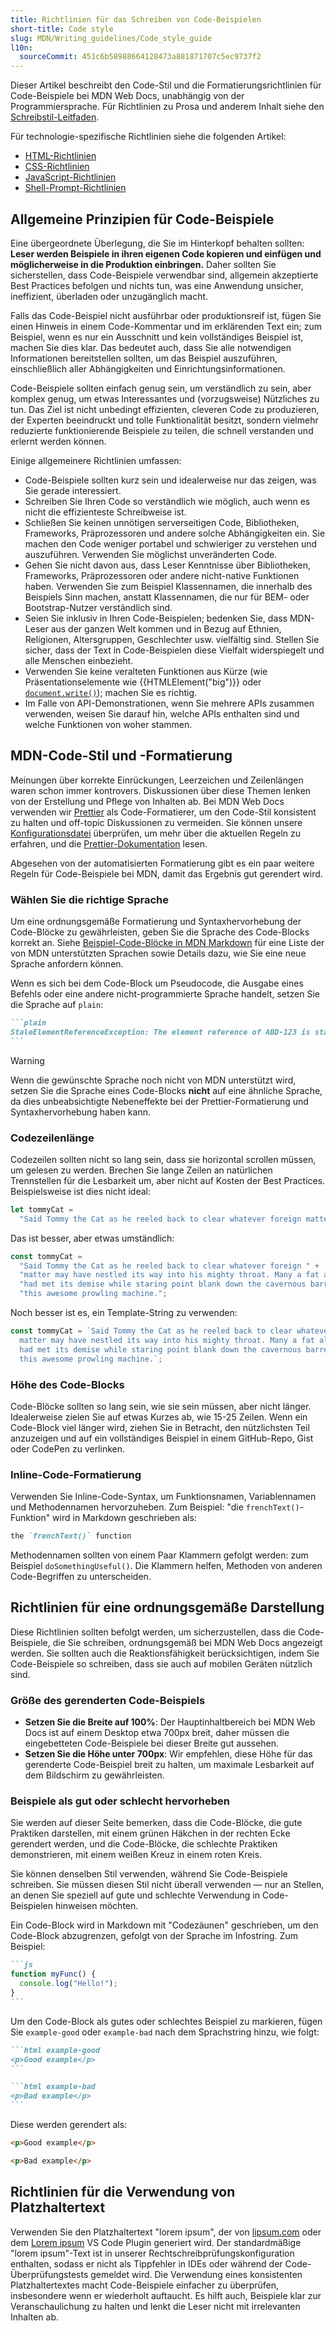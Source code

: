 ```yaml
---
title: Richtlinien für das Schreiben von Code-Beispielen
short-title: Code style
slug: MDN/Writing_guidelines/Code_style_guide
l10n:
  sourceCommit: 451c6b58988664128473a881871707c5ec9737f2
---
```


Dieser Artikel beschreibt den Code-Stil und die Formatierungsrichtlinien für Code-Beispiele bei MDN Web Docs, unabhängig von der Programmiersprache. Für Richtlinien zu Prosa und anderem Inhalt siehe den [Schreibstil-Leitfaden](/de/docs/MDN/Writing_guidelines/Writing_style_guide#code_examples).

Für technologie-spezifische Richtlinien siehe die folgenden Artikel:

- [HTML-Richtlinien](/de/docs/MDN/Writing_guidelines/Code_style_guide/HTML)
- [CSS-Richtlinien](/de/docs/MDN/Writing_guidelines/Code_style_guide/CSS)
- [JavaScript-Richtlinien](/de/docs/MDN/Writing_guidelines/Code_style_guide/JavaScript)
- [Shell-Prompt-Richtlinien](/de/docs/MDN/Writing_guidelines/Code_style_guide/Shell)

## Allgemeine Prinzipien für Code-Beispiele

Eine übergeordnete Überlegung, die Sie im Hinterkopf behalten sollten: **Leser werden Beispiele in ihren eigenen Code kopieren und einfügen und möglicherweise in die Produktion einbringen.** Daher sollten Sie sicherstellen, dass Code-Beispiele verwendbar sind, allgemein akzeptierte Best Practices befolgen und nichts tun, was eine Anwendung unsicher, ineffizient, überladen oder unzugänglich macht.

Falls das Code-Beispiel nicht ausführbar oder produktionsreif ist, fügen Sie einen Hinweis in einem Code-Kommentar und im erklärenden Text ein; zum Beispiel, wenn es nur ein Ausschnitt und kein vollständiges Beispiel ist, machen Sie dies klar. Das bedeutet auch, dass Sie alle notwendigen Informationen bereitstellen sollten, um das Beispiel auszuführen, einschließlich aller Abhängigkeiten und Einrichtungsinformationen.

Code-Beispiele sollten einfach genug sein, um verständlich zu sein, aber komplex genug, um etwas Interessantes und (vorzugsweise) Nützliches zu tun. Das Ziel ist nicht unbedingt effizienten, cleveren Code zu produzieren, der Experten beeindruckt und tolle Funktionalität besitzt, sondern vielmehr reduzierte funktionierende Beispiele zu teilen, die schnell verstanden und erlernt werden können.

Einige allgemeinere Richtlinien umfassen:

- Code-Beispiele sollten kurz sein und idealerweise nur das zeigen, was Sie gerade interessiert.
- Schreiben Sie Ihren Code so verständlich wie möglich, auch wenn es nicht die effizienteste Schreibweise ist.
- Schließen Sie keinen unnötigen serverseitigen Code, Bibliotheken, Frameworks, Präprozessoren und andere solche Abhängigkeiten ein. Sie machen den Code weniger portabel und schwieriger zu verstehen und auszuführen. Verwenden Sie möglichst unveränderten Code.
- Gehen Sie nicht davon aus, dass Leser Kenntnisse über Bibliotheken, Frameworks, Präprozessoren oder andere nicht-native Funktionen haben. Verwenden Sie zum Beispiel Klassennamen, die innerhalb des Beispiels Sinn machen, anstatt Klassennamen, die nur für BEM- oder Bootstrap-Nutzer verständlich sind.
- Seien Sie inklusiv in Ihren Code-Beispielen; bedenken Sie, dass MDN-Leser aus der ganzen Welt kommen und in Bezug auf Ethnien, Religionen, Altersgruppen, Geschlechter usw. vielfältig sind. Stellen Sie sicher, dass der Text in Code-Beispielen diese Vielfalt widerspiegelt und alle Menschen einbezieht.
- Verwenden Sie keine veralteten Funktionen aus Kürze (wie Präsentationselemente wie {{HTMLElement("big")}} oder [`document.write()`](/de/docs/Web/API/Document/write)); machen Sie es richtig.
- Im Falle von API-Demonstrationen, wenn Sie mehrere APIs zusammen verwenden, weisen Sie darauf hin, welche APIs enthalten sind und welche Funktionen von woher stammen.

## MDN-Code-Stil und -Formatierung

Meinungen über korrekte Einrückungen, Leerzeichen und Zeilenlängen waren schon immer kontrovers. Diskussionen über diese Themen lenken von der Erstellung und Pflege von Inhalten ab. Bei MDN Web Docs verwenden wir [Prettier](https://prettier.io/) als Code-Formatierer, um den Code-Stil konsistent zu halten und off-topic Diskussionen zu vermeiden. Sie können unsere [Konfigurationsdatei](https://github.com/mdn/content/blob/main/.prettierrc.json) überprüfen, um mehr über die aktuellen Regeln zu erfahren, und die [Prettier-Dokumentation](https://prettier.io/docs/index.html) lesen.

Abgesehen von der automatisierten Formatierung gibt es ein paar weitere Regeln für Code-Beispiele bei MDN, damit das Ergebnis gut gerendert wird.

### Wählen Sie die richtige Sprache

Um eine ordnungsgemäße Formatierung und Syntaxhervorhebung der Code-Blöcke zu gewährleisten, geben Sie die Sprache des Code-Blocks korrekt an. Siehe [Beispiel-Code-Blöcke in MDN Markdown](/de/docs/MDN/Writing_guidelines/Howto/Markdown_in_MDN#example_code_blocks) für eine Liste der von MDN unterstützten Sprachen sowie Details dazu, wie Sie eine neue Sprache anfordern können.

Wenn es sich bei dem Code-Block um Pseudocode, die Ausgabe eines Befehls oder eine andere nicht-programmierte Sprache handelt, setzen Sie die Sprache auf `plain`:

````md
```plain
StaleElementReferenceException: The element reference of ABD-123 is stale…
```
````

> [!WARNING]
> Wenn die gewünschte Sprache noch nicht von MDN unterstützt wird, setzen Sie die Sprache eines Code-Blocks **nicht** auf eine ähnliche Sprache, da dies unbeabsichtigte Nebeneffekte bei der Prettier-Formatierung und Syntaxhervorhebung haben kann.

### Codezeilenlänge

Codezeilen sollten nicht so lang sein, dass sie horizontal scrollen müssen, um gelesen zu werden. Brechen Sie lange Zeilen an natürlichen Trennstellen für die Lesbarkeit um, aber nicht auf Kosten der Best Practices. Beispielsweise ist dies nicht ideal:

```js example-bad
let tommyCat =
  "Said Tommy the Cat as he reeled back to clear whatever foreign matter may have nestled its way into his mighty throat. Many a fat alley rat had met its demise while staring point blank down the cavernous barrel of this awesome prowling machine.";
```

Das ist besser, aber etwas umständlich:

```js
const tommyCat =
  "Said Tommy the Cat as he reeled back to clear whatever foreign " +
  "matter may have nestled its way into his mighty throat. Many a fat alley rat " +
  "had met its demise while staring point blank down the cavernous barrel of " +
  "this awesome prowling machine.";
```

Noch besser ist es, ein Template-String zu verwenden:

```js example-good
const tommyCat = `Said Tommy the Cat as he reeled back to clear whatever foreign
  matter may have nestled its way into his mighty throat. Many a fat alley rat
  had met its demise while staring point blank down the cavernous barrel of
  this awesome prowling machine.`;
```

### Höhe des Code-Blocks

Code-Blöcke sollten so lang sein, wie sie sein müssen, aber nicht länger. Idealerweise zielen Sie auf etwas Kurzes ab, wie 15-25 Zeilen. Wenn ein Code-Block viel länger wird, ziehen Sie in Betracht, den nützlichsten Teil anzuzeigen und auf ein vollständiges Beispiel in einem GitHub-Repo, Gist oder CodePen zu verlinken.

### Inline-Code-Formatierung

Verwenden Sie Inline-Code-Syntax, um Funktionsnamen, Variablennamen und Methodennamen hervorzuheben. Zum Beispiel: "die `frenchText()`-Funktion" wird in Markdown geschrieben als:

```md
the `frenchText()` function
```

Methodennamen sollten von einem Paar Klammern gefolgt werden: zum Beispiel `doSomethingUseful()`. Die Klammern helfen, Methoden von anderen Code-Begriffen zu unterscheiden.

## Richtlinien für eine ordnungsgemäße Darstellung

Diese Richtlinien sollten befolgt werden, um sicherzustellen, dass die Code-Beispiele, die Sie schreiben, ordnungsgemäß bei MDN Web Docs angezeigt werden. Sie sollten auch die Reaktionsfähigkeit berücksichtigen, indem Sie Code-Beispiele so schreiben, dass sie auch auf mobilen Geräten nützlich sind.

### Größe des gerenderten Code-Beispiels

- **Setzen Sie die Breite auf 100%**: Der Hauptinhaltbereich bei MDN Web Docs ist auf einem Desktop etwa 700px breit, daher müssen die eingebetteten Code-Beispiele bei dieser Breite gut aussehen.
- **Setzen Sie die Höhe unter 700px**: Wir empfehlen, diese Höhe für das gerenderte Code-Beispiel breit zu halten, um maximale Lesbarkeit auf dem Bildschirm zu gewährleisten.

### Beispiele als gut oder schlecht hervorheben

Sie werden auf dieser Seite bemerken, dass die Code-Blöcke, die gute Praktiken darstellen, mit einem grünen Häkchen in der rechten Ecke gerendert werden, und die Code-Blöcke, die schlechte Praktiken demonstrieren, mit einem weißen Kreuz in einem roten Kreis.

Sie können denselben Stil verwenden, während Sie Code-Beispiele schreiben. Sie müssen diesen Stil nicht überall verwenden — nur an Stellen, an denen Sie speziell auf gute und schlechte Verwendung in Code-Beispielen hinweisen möchten.

Ein Code-Block wird in Markdown mit "Codezäunen" geschrieben, um den Code-Block abzugrenzen, gefolgt von der Sprache im Infostring. Zum Beispiel:

````md
```js
function myFunc() {
  console.log("Hello!");
}
```
````

Um den Code-Block als gutes oder schlechtes Beispiel zu markieren, fügen Sie `example-good` oder `example-bad` nach dem Sprachstring hinzu, wie folgt:

````md
```html example-good
<p>Good example</p>
```

```html example-bad
<p>Bad example</p>
```
````

Diese werden gerendert als:

```html example-good
<p>Good example</p>
```

```html example-bad
<p>Bad example</p>
```

## Richtlinien für die Verwendung von Platzhaltertext

Verwenden Sie den Platzhaltertext "lorem ipsum", der von [lipsum.com](https://www.lipsum.com/) oder dem [Lorem ipsum](https://marketplace.visualstudio.com/items?itemName=Tyriar.lorem-ipsum) VS Code Plugin generiert wird. Der standardmäßige "lorem ipsum"-Text ist in unserer Rechtschreibprüfungskonfiguration enthalten, sodass er nicht als Tippfehler in IDEs oder während der Code-Überprüfungstests gemeldet wird. Die Verwendung eines konsistenten Platzhaltertextes macht Code-Beispiele einfacher zu überprüfen, insbesondere wenn er wiederholt auftaucht. Es hilft auch, Beispiele klar zur Veranschaulichung zu halten und lenkt die Leser nicht mit irrelevanten Inhalten ab.
